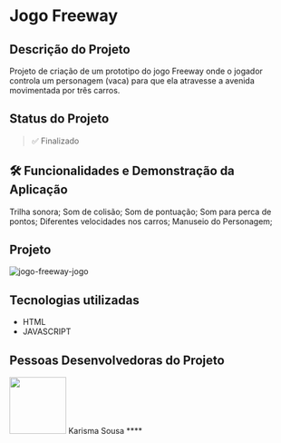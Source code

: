 <h1 text-align=center>Jogo Freeway</h1>


## Descrição do Projeto
Projeto de criação de um prototipo do jogo Freeway onde o jogador controla um personagem (vaca) para que ela atravesse a avenida movimentada por três carros.

## Status do Projeto
> ✅ Finalizado

## 🛠️ Funcionalidades e Demonstração da Aplicação
Trilha sonora;
Som de colisão;
Som de pontuação;
Som para perca de pontos;
Diferentes velocidades nos carros;
Manuseio do Personagem;
 
## Projeto
![jogo-freeway-jogo](https://github.com/karismasousa/jogo_freeway/assets/106543715/03f521cd-a53a-468e-ae82-755265e9014b)

## Tecnologias utilizadas
- HTML
- JAVASCRIPT

## Pessoas Desenvolvedoras do Projeto
<img style="width:100px" border-radius=10px src="https://user-images.githubusercontent.com/106543715/236315303-48334824-b6ab-44ff-ae24-65ed558ae6c2.PNG">
Karisma Sousa
****
